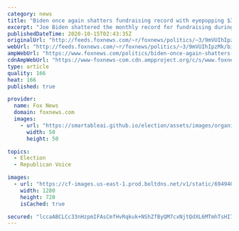 ```yaml
---
category: news
title: "Biden once again shatters fundraising record with eyepopping $383 million haul last month"
excerpt: "Joe Biden shattered the monthly record for fundraising during a presidential campaign when he hauled in a massive $364.5 million in August."
publishedDateTime: 2020-10-15T02:43:35Z
originalUrl: "http://feeds.foxnews.com/~r/foxnews/politics/~3/9mVUIhIpzMk/biden-once-again-shatters-fundraising-record-with-eyepopping-383-million-haul-last-month"
webUrl: "http://feeds.foxnews.com/~r/foxnews/politics/~3/9mVUIhIpzMk/biden-once-again-shatters-fundraising-record-with-eyepopping-383-million-haul-last-month"
ampWebUrl: "https://www.foxnews.com/politics/biden-once-again-shatters-fundraising-record-with-eyepopping-383-million-haul-last-month.amp"
cdnAmpWebUrl: "https://www-foxnews-com.cdn.ampproject.org/c/s/www.foxnews.com/politics/biden-once-again-shatters-fundraising-record-with-eyepopping-383-million-haul-last-month.amp"
type: article
quality: 166
heat: 166
published: true

provider:
  name: Fox News
  domain: foxnews.com
  images:
    - url: "https://smartableai.github.io/election/assets/images/organizations/foxnews.com-50x50.jpg"
      width: 50
      height: 50

topics:
  - Election
  - Republican Voice

images:
  - url: "https://cf-images.us-east-1.prod.boltdns.net/v1/static/694940094001/06b14781-f33c-443a-a085-173614e85293/ed765b78-069f-429b-8d8b-85fbc0065ecc/1280x720/match/image.jpg"
    width: 1280
    height: 720
    isCached: true

secured: "lccaABCLCc33nHzpmIFAsCmfHvRqkuk+NShZfByQM7cxNjtQdXL6MTmhTsHI7AQt0kor/kRYh7Do9G4/v0bJu96PJktNjhjtWDwokRQQdp0d5hUdWKuULwgZg0aHbSPTrnb8/08aOIkEhE4sMCz88olLOlQmjw3FJ6NZ3MHEGEaJ3nTWJzdtKqQZEYgdFFwUoL1Lef2iTMSaAg69p2KI1TLYe/TCbWsBz1NxBDUMITih1YPvI9U7z6DaJwLIyE3eY651qyBkjyQONTHsAnKtfnsZCAKpD9lDyt/HFDz/ghA77E8TMPN9cOjxebyK3oCHOlEb0t9amN6Z9QKE2BwCJ/Wzg+1OJo8KybkIen2jBDU=;8gPARGSCOpdqh7pPZjnAdQ=="
---
```


